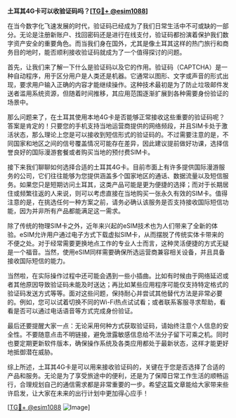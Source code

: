 **土耳其4G卡可以收验证码吗？[[TG💪+ @esim1088](https://t.me/s/esim1088)]**

在当今数字化飞速发展的时代，验证码已经成为了我们日常生活中不可或缺的一部分。无论是注册新账户、找回密码还是进行在线支付，验证码都扮演着保护我们数字资产安全的重要角色。而当我们身在国外，尤其是像土耳其这样的热门旅行和商务目的地时，能否顺利接收验证码就成为了一个值得探讨的问题。

首先，让我们来了解一下什么是验证码以及它的作用。验证码（CAPTCHA）是一种自动程序，用于区分用户是人类还是机器。它通常以图形、文字或声音的形式出现，要求用户输入正确的内容才能继续操作。这种技术最初是为了防止垃圾邮件发送者滥用系统资源，但随着时间推移，其应用范围逐渐扩展到各种需要身份验证的场景中。

那么问题来了，在土耳其使用本地4G卡是否能够正常接收这些重要的验证码呢？答案是肯定的！只要您的手机支持当地运营商提供的网络频段，并且SIM卡处于激活状态，那么理论上您是可以接收到短信形式的验证码的。不过需要注意的是，不同国家和地区之间的信号覆盖情况可能存在差异，因此建议提前做好功课，选择信誉良好的国际漫游套餐或者购买当地的预付费SIM卡。

接下来我们聊聊如何选择合适的土耳其4G卡。目前市面上有许多提供国际漫游服务的公司，它们往往能够为您提供涵盖多个国家地区的通话、数据流量以及短信服务。如果您只是短期访问土耳其，这类产品可能是更为便捷的选择；而对于长期居住或频繁往返的人来说，则可以考虑直接在当地购买一张永久有效的SIM卡。值得注意的是，在挑选任何一种方案之前，请务必确认该服务是否支持接收国际短信功能，因为并非所有产品都能满足这一需求。

除了传统的物理SIM卡之外，近年来兴起的eSIM技术也为人们带来了全新的体验。eSIM允许用户通过电子方式下载虚拟SIM卡，从而摆脱了传统实体卡带来的不便之处。对于经常需要更换地点工作的专业人士而言，这种灵活便捷的方式无疑是一个福音。当然，使用eSIM同样需要确保所选运营商兼容相关设备，并且具备接收国际短信的能力。

当然啦，在实际操作过程中还可能会遇到一些小插曲。比如有时候由于网络延迟或者其他原因导致验证码未能及时送达；再比如某些应用程序可能仅支持特定格式的验证码发送方式等等。面对这些问题，保持耐心并尝试其他替代方法是非常必要的。例如，您可以试着切换不同的Wi-Fi热点试试看；或者联系客服寻求帮助，看看是否可以通过电话语音等方式完成身份验证。

最后还要提醒大家一点：无论采用何种方式获取验证码，请始终注意个人信息的安全性。不要随意点击不明链接，避免泄露敏感信息给不法分子留下可乘之机。同时也要定期更新软件版本，确保操作系统及各类应用都处于最新状态，这样才能更好地抵御潜在威胁。

综上所述，土耳其4G卡是可以用来接收验证码的，关键在于您是否选择了合适的产品和服务。无论是为了享受旅途中的便利，还是为了保障日常工作生活的顺畅运行，合理规划自己的通信需求都是非常重要的一步。希望这篇文章能给大家带来些许启发，让大家在未来的出行计划中更加得心应手！

[[TG💪+ @esim1088](https://t.me/s/esim1088) ![Image](https://i.postimg.cc/4NQfJmqS/Snipaste-2025-05-13-00-14-12.png)]